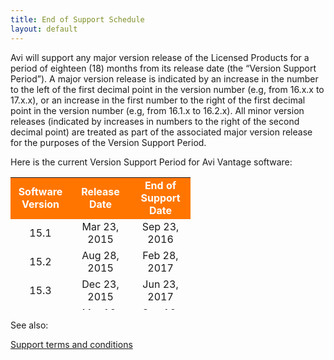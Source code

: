 ```yaml
---
title: End of Support Schedule
layout: default
---
```

Avi will support any major version release of the Licensed Products for a period of eighteen (18) months from its release date (the “Version Support Period”). A major version release is indicated by an increase in the number to the left of the first decimal point in the version number (e.g, from 16.x.x to 17.x.x), or an increase in the first number to the right of the first decimal point in the version number (e.g, from 16.1.x to 16.2.x). All minor version releases (indicated by increases in numbers to the right of the second decimal point) are treated as part of the associated major version release for the purposes of the Version Support Period.

Here is the current Version Support Period for Avi Vantage software:
<table class="table table-hover" style="height: 212px;"> 
 <tbody> 
  <tr> 
   <td style="text-align: center;" bgcolor="ff7500" width="80"><strong><span style="color: white;">Software Version</span></strong></td> 
   <td style="text-align: center;" bgcolor="ff7500" width="80"><strong><span style="color: white;">Release Date</span></strong></td> 
   <td style="text-align: center;" bgcolor="ff7500" width="80"><strong><span style="color: white;">End of Support Date</span></strong></td> 
  </tr> 
  <tr> 
   <td style="text-align: center;">15.1</td> 
   <td style="text-align: center;">Mar 23, 2015</td> 
   <td style="text-align: center;">Sep 23, 2016</td> 
  </tr> 
  <tr> 
   <td style="text-align: center;">15.2</td> 
   <td style="text-align: center;">Aug 28, 2015</td> 
   <td style="text-align: center;">Feb 28, 2017</td> 
  </tr> 
  <tr> 
   <td style="text-align: center;">15.3</td> 
   <td style="text-align: center;">Dec 23, 2015</td> 
   <td style="text-align: center;">Jun 23, 2017</td> 
  </tr> 
  <tr> 
   <td style="text-align: center;">16.1</td> 
   <td style="text-align: center;">Mar 13, 2016</td> 
   <td style="text-align: center;">Sep 13, 2017</td> 
  </tr> 
  <tr> 
   <td style="text-align: center;">16.2</td> 
   <td style="text-align: center;">Jul 19, 2016</td> 
   <td style="text-align: center;">Jan 19, 2018</td> 
  </tr> 
 </tbody> 
</table>

See also:

<a href="/support-terms-and-conditions/">Support terms and conditions</a>